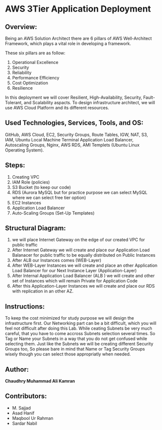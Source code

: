 # AWS 3Tier Application Deployment

## Overview: 
Being an AWS Solution Architect there are 6 pillars of AWS Well-Architect Framework, which plays a vital role in developing a framework. 

These six pillars are as follow: 
1. Operational Excellence 
2. Security 
3. Reliability 
4. Performance Efficiency 
5. Cost Optimization 
6. Resilience 
 
In this deployment we will cover Resilient, High-Availability, Security, Fault-Tolerant, and Scalability aspacts. 
To design infrastructure architect, we will use AWS Cloud Platform and its different resources.

## Used Technologies, Services, Tools, and OS: 
GitHub, AWS Cloud, EC2, Security Groups, Route Tables, IGW, NAT, S3, IAM, Ubuntu Local Machine Terminal 
Application Load Balancer, Autoscaling Groups, Nginx, AWS RDS, AMI Templets (Ubuntu Linux Operating System).

## Steps: 
1. Creating VPC 
2. IAM Role (policies) 
3. S3 Bucket (to keep our code) 
4. RDS (Aurora MySQL but for practice purpose we can select MySQL where we can select free tier option) 
5. EC2 Instances 
6. Application Load Balancer 
7. Auto-Scaling Groups (Set-Up Templates)

## Structural Diagram: 
1. we will place Internet Gateway on the edge of our created VPC for public traffic 
2. After Internet Gateway we will create and place our Application Load Balanacer for public traffic to be equally distributed on Public Instances 
3. After ALB our Instances comes (WEB-Layer) 
4. After WEB-Layer Instances we will create and place an other Application Load Balancer for our Next Instance Layer (Application-Layer) 
5. After Internal Application Load Balancer (ALB ) we will create and other set of Instances which will remain Private for Application Code 
6. After this Application-Layer Instances we will create and place our RDS with replication in an other AZ.

## Instructions: 
To keep the cost minimized for study purpose we will design the infrastructure first. 
Our Networking part can be a bit difficult, which you will feel not difficult after doing this Lab. 
While ceating Subnets be very much careful, that you have to come accross Subnets selection several times. 
So Tag or Name your Subnets in a way that you do not get confused while selecting them. 
Just like the Subnets we will be creating different Security Groups too, So please bare in mind that Name or Tag Security Groups wisely 
though you can select those appropriatly when needed.

## Author: 
**Chaudhry Muhammad Ali Kamran**

## Contributors: 
- M. Sajjad
- Asad Hanif
- Maqbool Ur Rahman
- Sardar Nabil
